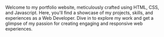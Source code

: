Welcome to my portfolio website, meticulously crafted using HTML, CSS, and Javascript. Here, you'll find a showcase of my projects, skills, and experiences as a Web Developer. Dive in to explore my work and get a glimpse of my passion for creating engaging and responsive web experiences.